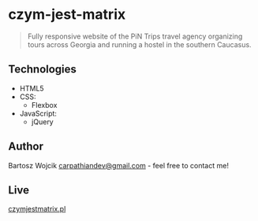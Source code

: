 # czym-jest-matrix
> Fully responsive website of the PiN Trips travel agency organizing tours across Georgia and running a hostel in the southern Caucasus.

## Technologies
* HTML5
* CSS:
  - Flexbox
* JavaScript:
  - jQuery
  
## Author
Bartosz Wojcik carpathiandev@gmail.com - feel free to contact me!

## Live
[czymjestmatrix.pl](https://czymjestmatrix.pl/)
